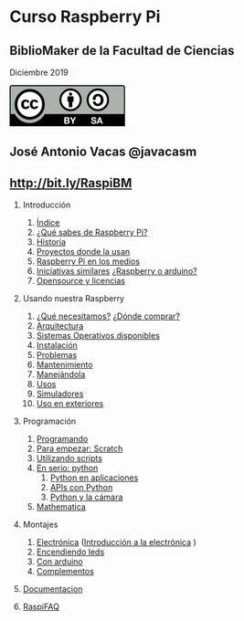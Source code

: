 # Curso Raspberry Pi

## BiblioMaker de la Facultad de Ciencias

Diciembre 2019

![CC](./images/Licencia_CC.png)

## José Antonio Vacas  @javacasm

## http://bit.ly/RaspiBM

1. Introducción
	1. [Índice](./indice.md)
	1. [¿Qué sabes de Raspberry Pi?](./encuestaInicial.md)
	1. [Historia](./historia.md)
	1. [Proyectos donde la usan](./proyectos.md)
	1. [Raspberry Pi en los medios](./raspiMedios.md)
	1. [Iniciativas similares](./iniciativasSimilares.md) [¿Raspberry o arduino?](./raspberryVSarduino.md)
	1. [Opensource y licencias](./OpenSource.md)


1. Usando nuestra Raspberry
	1. [¿Qué necesitamos?](./equipo.md) [¿Dónde comprar?](./dondeyquecompar.md)
	1. [Arquitectura](./estructura.md)
	1. [Sistemas Operativos disponibles](./sos.md)
	1. [Instalación](./instalacion.md)
	1. [Problemas](./problemas.md)
	1. [Mantenimiento](./mantenimiento.md)
	1. [Manejándola](./manejando.md)
	1. [Usos](./usos.md)
	1. [Simuladores](./simuladores.md)
	1. [Uso en exteriores](./Exteriores.md)

1. Programación
	1. [Programando](./programando.md)
	1. [Para empezar: Scratch](./scratch.md)
	1. [Utilizando scripts](./shell.md)
	1. [En serio: python](./python.md)
		1. [Python en aplicaciones](./aplicaciones.md)
		1. [APIs con Python](./apis.md)
		1. [Python y la cámara](./openCV.md)
	1. [Mathematica](./mathematicaPi.md)

1. Montajes
	1. [Electrónica](./electronica.md) ([Introducción a la electrónica](./introElectronica.pdf)  )
	1. [Encendiendo leds](./leds.md)
	1. [Con arduino](./ConectandoArduino-.pdf)
	1. [Complementos](./complementos.md)

1. [Documentacion](./documentacion.md)

1. [RaspiFAQ](./RaspiFAQ.md)
